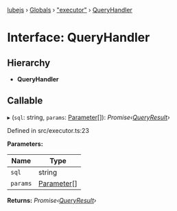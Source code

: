 [lubejs](../README.md) › [Globals](../globals.md) › ["executor"](../modules/_executor_.md) › [QueryHandler](_executor_.queryhandler.md)

# Interface: QueryHandler

## Hierarchy

* **QueryHandler**

## Callable

▸ (`sql`: string, `params`: [Parameter](../classes/_ast_.parameter.md)[]): *Promise‹[QueryResult](_executor_.queryresult.md)›*

Defined in src/executor.ts:23

**Parameters:**

Name | Type |
------ | ------ |
`sql` | string |
`params` | [Parameter](../classes/_ast_.parameter.md)[] |

**Returns:** *Promise‹[QueryResult](_executor_.queryresult.md)›*
